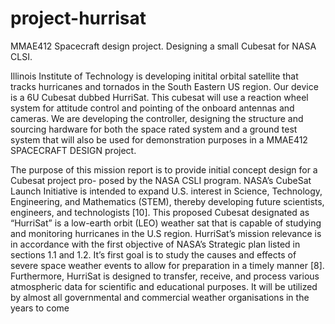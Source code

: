 # project-hurrisat
MMAE412 Spacecraft design project. Designing a small Cubesat for NASA CLSI. 

Illinois Institute of Technology is developing initital orbital satellite that tracks hurricanes and tornados in the South Eastern US region. Our device is a 6U Cubesat dubbed HurriSat. This cubesat will use a reaction wheel system for attitude control and pointing of the onboard antennas and cameras. We are developing the controller, designing the structure and sourcing hardware for both the space rated system and a ground test system that will also be used for demonstration purposes in a MMAE412 SPACECRAFT DESIGN project.

The purpose of this mission report is to provide initial concept design for a Cubesat project pro-
posed by the NASA CSLI program. NASA’s CubeSat Launch Initiative is intended to expand U.S.
interest in Science, Technology, Engineering, and Mathematics (STEM), thereby developing future
scientists, engineers, and technologists [10]. This proposed Cubesat designated as “HurriSat” is a
low-earth orbit (LEO) weather sat that is capable of studying and monitoring hurricanes in the U.S
region. HurriSat’s mission relevance is in accordance with the first objective of NASA’s Strategic
plan listed in sections 1.1 and 1.2. It’s first goal is to study the causes and effects of severe space
weather events to allow for preparation in a timely manner [8]. Furthermore, HurriSat is designed
to transfer, receive, and process various atmospheric data for scientific and educational purposes.
It will be utilized by almost all governmental and commercial weather organisations in the years
to come
